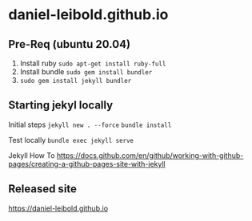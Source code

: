 # daniel-leibold.github.io

## Pre-Req (ubuntu 20.04)

1. Install ruby `sudo apt-get install ruby-full`
2. Install bundle `sudo gem install bundler`
3. `sudo gem install jekyll bundler`
## Starting jekyl locally

Initial steps
`jekyll new . --force`
`bundle install`

Test locally
`bundle exec jekyll serve`

Jekyll How To
https://docs.github.com/en/github/working-with-github-pages/creating-a-github-pages-site-with-jekyll

## Released site

https://daniel-leibold.github.io